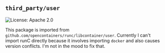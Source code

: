 ## `third_party/user` ##
![License: Apache 2.0](https://img.shields.io/github/license/opencontainers/runc.svg)

This package is imported from
`github.com/opencontainers/runc/libcontainer/user`. Currently I can't import
runC directly because it involves importing `docker` and also causes version
conflicts. I'm not in the mood to fix that.
